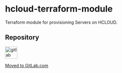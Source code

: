 # hcloud-terraform-module

Terraform module for provisioning Servers on HCLOUD.

## Repository

<img src="https://img.icons8.com/color/48/000000/gitlab.png" alt="gitlab" width="40" height="40"/> 

[Moved to GitLab.com](https://gitlab.com/phil.xx/hcloud-terraform-module)